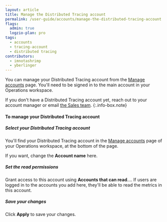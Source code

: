 ```yaml
---
layout: article
title: Manage the Distributed Tracing account
permalink: /user-guide/accounts/manage-the-distributed-tracing-account.html
flags:
  admin: true
  logzio-plan: pro
tags:
  - accounts
  - tracing-account
  - distributed tracing
contributors:
  - imnotashrimp
  - yberlinger
---
```


You can manage your Distributed Tracing account
from the [Manage accounts](https://app.logz.io/#/dashboard/settings/manage-accounts) page.
You'll need to be signed in to the main account in your Operations workspace.

If you don't have a Distributed Tracing account yet,
reach out to your account manager or email [the Sales team](mailto:sales@logz.io).
{:.info-box.note}

#### To manage your Distributed Tracing account

<div class="tasklist">

##### Select your Distributed Tracing account

You'll find your Distributed Tracing account
in the [Manage accounts](https://app.logz.io/#/dashboard/settings/manage-accounts) page
of your Operations workspace,
at the bottom of the page.

If you want, change the **Account name** here.

<!--
You can leave the **Unique metrics** box at its default value.
This box is reserved for future functionality. -->

##### Set the read permissions

Grant access to this account using **Accounts that can read**….
If users are logged in to the accounts you add here,
they'll be able to read the metrics in this account.

##### Save your changes

Click **Apply** to save your changes.

</div>
